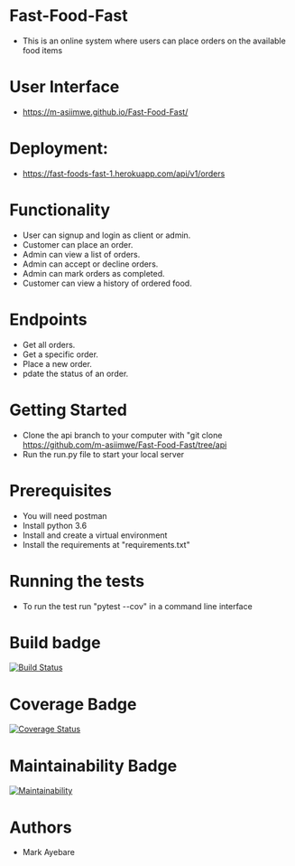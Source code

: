 # Fast-Food-Fast

- This is an online system where users can place orders on the available food items

# User Interface

- https://m-asiimwe.github.io/Fast-Food-Fast/

# Deployment:

- https://fast-foods-fast-1.herokuapp.com/api/v1/orders

# Functionality 

- User can signup and login as client or admin.
- Customer can place an order.
- Admin can view a list of orders.
- Admin can accept or decline orders.
- Admin can mark orders as completed.
- Customer  can view a history of ordered food.

# Endpoints

- Get all orders.
- Get a specific order.
- Place a new order.
- pdate the status of an order.  

# Getting Started

- Clone the api branch to your computer with "git clone https://github.com/m-asiimwe/Fast-Food-Fast/tree/api
- Run the run.py file to start your local server

# Prerequisites
- You will need postman
- Install python 3.6
- Install and create a virtual environment
- Install the requirements at "requirements.txt"

# Running the tests

- To run the test run "pytest --cov" in a command line interface

# Build badge

[![Build Status](https://travis-ci.org/m-asiimwe/Fast-Food-Fast.svg?branch=api)](https://travis-ci.org/m-asiimwe/Fast-Food-Fast?branch=api)

# Coverage Badge

[![Coverage Status](https://coveralls.io/repos/github/m-asiimwe/Fast-Food-Fast/badge.svg?branch=api)](https://coveralls.io/github/m-asiimwe/Fast-Food-Fast?branch=api)

# Maintainability Badge

[![Maintainability](https://api.codeclimate.com/v1/badges/fe5d0f7b2397b5cc47bf/maintainability)](https://codeclimate.com/github/m-asiimwe/Fast-Food-Fast/maintainability)

# Authors

- Mark Ayebare